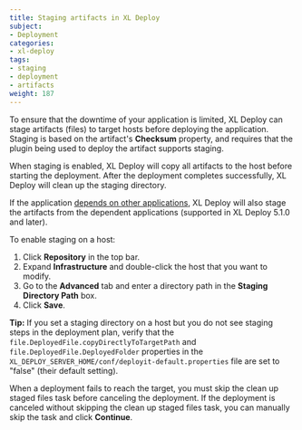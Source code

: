 ```yaml
---
title: Staging artifacts in XL Deploy
subject:
- Deployment
categories:
- xl-deploy
tags:
- staging
- deployment
- artifacts
weight: 187
---
```


To ensure that the downtime of your application is limited, XL Deploy can stage artifacts (files) to target hosts before deploying the application. Staging is based on the artifact's **Checksum** property, and requires that the plugin being used to deploy the artifact supports staging.

When staging is enabled, XL Deploy will copy all artifacts to the host before starting the deployment. After the deployment completes successfully, XL Deploy will clean up the staging directory.

If the application [depends on other applications](/xl-deploy/concept/application-dependencies-in-xl-deploy.html), XL Deploy will also stage the artifacts from the dependent applications (supported in XL Deploy 5.1.0 and later).

To enable staging on a host:

1. Click **Repository** in the top bar.
1. Expand **Infrastructure** and double-click the host that you want to modify.
1. Go to the **Advanced** tab and enter a directory path in the **Staging Directory Path** box.
1. Click **Save**.

**Tip:** If you set a staging directory on a host but you do not see staging steps in the deployment plan, verify that the `file.DeployedFile.copyDirectlyToTargetPath` and `file.DeployedFile.DeployedFolder` properties in the `XL_DEPLOY_SERVER_HOME/conf/deployit-default.properties` file are set to "false" (their default setting).

When a deployment fails to reach the target, you must skip the clean up staged files task before canceling the deployment. If the deployment is canceled without skipping the clean up staged files task, you can manually skip the task and click **Continue**.
